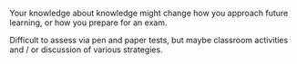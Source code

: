 Your knowledge about knowledge might change how you approach future learning, or how you prepare for an exam.

Difficult to assess via pen and paper tests, but maybe classroom activities and / or discussion of various strategies.
